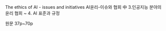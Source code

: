 The ethics of AI - issues and initiatives
AI윤리-이슈와 협회 中 3.인공지능 분야의 윤리 협회 ~ 4. AI 표준과 규정

원문 37p~70p 
